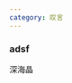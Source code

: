 ```yaml
---
category: 叹言
---
```


### adsf

深海晶

<script>
  export default{

    mounted(){
      console.log('this:', this)
  }
  }
</script>
